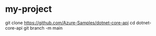 # my-project
git clone https://github.com/Azure-Samples/dotnet-core-api
cd dotnet-core-api
git branch -m main

  
